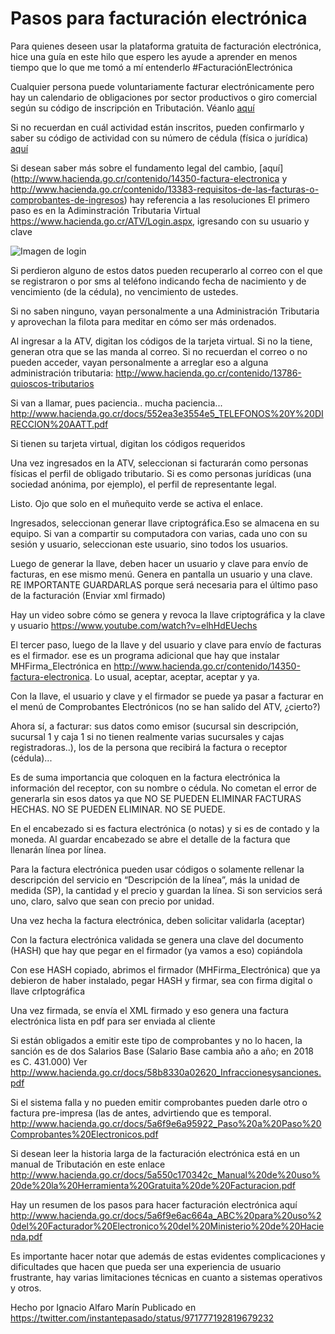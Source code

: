 # Pasos para facturación electrónica

Para quienes deseen usar la plataforma gratuita de facturación electrónica, hice una guía en este hilo que espero les ayude a aprender en menos tiempo que lo que me tomó a mí entenderlo #FacturaciónElectrónica

Cualquier persona puede voluntariamente facturar electrónicamente pero hay un calendario de obligaciones por sector productivos o giro comercial según su código de inscripción en Tributación. Véanlo [aquí](http://www.hacienda.go.cr/docs/59cebb7657f59_Aviso%20Comunicacion%20uso%20de%20comprobantes%20electronico.pdf)

Si no recuerdan en cuál actividad están inscritos, pueden confirmarlo y saber su código de actividad con su número de cédula (física o jurídica) [aquí](https://www.hacienda.go.cr/ATV/frmConsultaSituTributaria.aspx)

Si desean saber más sobre el fundamento legal del cambio, [aquí](http://www.hacienda.go.cr/contenido/14350-factura-electronica y http://www.hacienda.go.cr/contenido/13383-requisitos-de-las-facturas-o-comprobantes-de-ingresos)
 hay referencia a las resoluciones 
El primero paso es en la Adiminstración Tributaria Virtual https://www.hacienda.go.cr/ATV/Login.aspx, igresando con su usuario y clave

![Imagen de login](https://github.com/ignacioalmar/webespeis/blob/guia-hacienda/posts/img/pasos-facturacion-electronica-cr/login.png)

Si perdieron alguno de estos datos pueden recuperarlo al correo con el que se registraron o por sms al teléfono indicando fecha de nacimiento y de vencimiento (de la cédula), no vencimiento de ustedes.

Si no saben ninguno, vayan personalmente a una Administración Tributaria y aprovechan la filota para meditar en cómo ser más ordenados.

Al ingresar a la ATV, digitan los códigos de la tarjeta virtual. Si no la tiene, generan otra que se las manda al correo. Si no recuerdan el correo o no pueden acceder, vayan personalmente a arreglar eso a alguna administración tributaria: http://www.hacienda.go.cr/contenido/13786-quioscos-tributarios

Si van a llamar, pues paciencia.. mucha paciencia... http://www.hacienda.go.cr/docs/552ea3e3554e5_TELEFONOS%20Y%20DIRECCION%20AATT.pdf

Si tienen su tarjeta virtual, digitan los códigos requeridos


Una vez ingresados en la ATV, seleccionan si facturarán como personas físicas el perfil de obligado tributario. Si es como personas jurídicas (una sociedad anónima, por ejemplo), el perfil de representante legal. 



Listo. Ojo que solo en el muñequito verde se activa el enlace.


Ingresados, seleccionan generar llave criptográfica.Eso se almacena en su equipo. Si van a compartir su computadora con varias, cada uno con su sesión y usuario, seleccionan este usuario, sino todos los usuarios.



Luego de generar la llave, deben hacer un usuario y clave para envío de facturas, en ese mismo menú. Genera en pantalla un usuario y una clave. RE IMPORTANTE GUARDARLAS porque será necesaria para el último paso de la facturación (Enviar xml firmado)



Hay un video sobre cómo se genera y revoca la llave criptográfica y la clave y usuario https://www.youtube.com/watch?v=elhHdEUechs

El tercer paso, luego de la llave y del usuario y clave para envío de facturas es el firmador. ese es un programa adicional que hay que instalar MHFirma_Electrónica en http://www.hacienda.go.cr/contenido/14350-factura-electronica. Lo usual, aceptar, aceptar, aceptar y ya.


Con la llave, el usuario y clave y el firmador se puede ya pasar a facturar en el menú de Comprobantes Electrónicos (no se han salido del ATV, ¿cierto?) 


Ahora sí, a facturar: sus datos como emisor (sucursal sin descripción, sucursal 1 y caja 1 si no tienen realmente varias sucursales y cajas registradoras..), los de la persona que recibirá la factura o receptor  (cédula)...

Es de suma importancia que coloquen en la factura electrónica la información del receptor, con su nombre o cédula. No cometan el error de generarla sin esos datos ya que NO SE PUEDEN ELIMINAR FACTURAS HECHAS. NO SE PUEDEN ELIMINAR. NO SE PUEDE.

En el encabezado si es factura electrónica (o notas) y si es de contado y la moneda. Al guardar encabezado se abre el detalle de la factura que llenarán línea por línea.

Para la factura electrónica pueden usar códigos o solamente rellenar la descripción del servicio en “Descripción de la línea”, más la unidad de medida (SP), la cantidad y el precio y guardan la línea. Si son servicios será uno, claro, salvo que sean con precio por unidad.
 



Una vez hecha la factura electrónica, deben solicitar validarla (aceptar)


Con la factura electrónica validada se genera una clave del documento (HASH) que hay que pegar en el firmador (ya vamos a eso) copiándola



Con ese HASH copiado, abrimos el firmador (MHFirma_Electrónica) que ya debieron de haber instalado, pegar HASH y firmar, sea con firma digital o llave crIptográfica


Una vez firmada, se envía el XML firmado y eso genera una factura electrónica lista en pdf para ser enviada al cliente


Si están obligados a emitir este tipo de comprobantes y no lo hacen, la sanción es de dos Salarios Base (Salario Base cambia año a año; en 2018 es C. 431.000) Ver http://www.hacienda.go.cr/docs/58b8330a02620_Infraccionesysanciones.pdf

Si el sistema falla y no pueden emitir comprobantes pueden darle otro o factura pre-impresa (las de antes, advirtiendo que es temporal. http://www.hacienda.go.cr/docs/5a6f9e6a95922_Paso%20a%20Paso%20Comprobantes%20Electronicos.pdf



Si desean leer la historia larga de la facturación electrónica está en un manual de Tributación en este enlace http://www.hacienda.go.cr/docs/5a550c170342c_Manual%20de%20uso%20de%20la%20Herramienta%20Gratuita%20de%20Facturacion.pdf

Hay un resumen de los pasos para hacer facturación electrónica aquí http://www.hacienda.go.cr/docs/5a6f9e6ac664a_ABC%20para%20uso%20del%20Facturador%20Electronico%20del%20Ministerio%20de%20Hacienda.pdf

Es importante hacer notar que además de estas evidentes complicaciones y dificultades que hacen que pueda ser una experiencia de usuario frustrante, hay varias limitaciones técnicas en cuanto a sistemas operativos y otros.

Hecho por Ignacio Alfaro Marín
Publicado en https://twitter.com/instantepasado/status/971777192819679232

